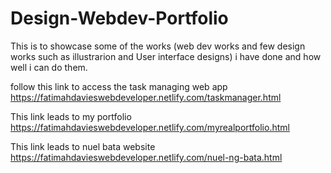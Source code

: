 # Design-Webdev-Portfolio
This is to showcase some of the works (web dev works and few design works such as illustrarion and User interface designs) i have done and how well i can do them.

follow this link to access the task managing web app https://fatimahdavieswebdeveloper.netlify.com/taskmanager.html

This link leads to my portfolio https://fatimahdavieswebdeveloper.netlify.com/myrealportfolio.html

This link leads to nuel bata website https://fatimahdavieswebdeveloper.netlify.com/nuel-ng-bata.html
